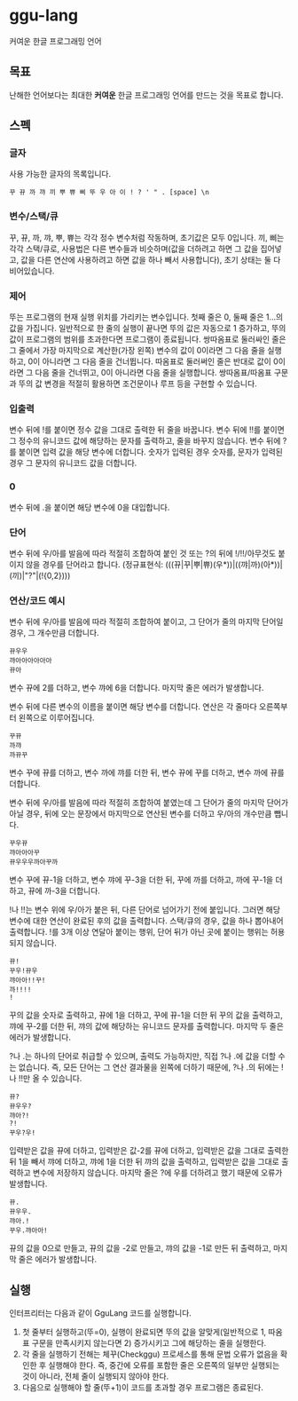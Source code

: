 # ggu-lang
커여운 한글 프로그래밍 언어

## 목표
난해한 언어보다는 최대한 **커여운** 한글 프로그래밍 언어를 만드는 것을 목표로 합니다.

## 스펙
### 글자
사용 가능한 글자의 목록입니다.
```
꾸 뀨 까 꺄 끼 뿌 쀼 삐 뚜 우 아 이 ! ? ' " . [space] \n
```

### 변수/스택/큐
꾸, 뀨, 까, 꺄, 뿌, 쀼는 각각 정수 변수처럼 작동하며, 초기값은 모두 0입니다. 끼, 삐는 각각 스택/큐로, 사용법은 다른 변수들과 비슷하며(값을 더하려고 하면 그 값을 집어넣고, 값을 다른 연산에 사용하려고 하면 값을 하나 빼서 사용합니다), 초기 상태는 둘 다 비어있습니다.

### 제어
뚜는 프로그램의 현재 실행 위치를 가리키는 변수입니다. 첫째 줄은 0, 둘째 줄은 1...의 값을 가집니다. 일반적으로 한 줄의 실행이 끝나면 뚜의 값은 자동으로 1 증가하고, 뚜의 값이 프로그램의 범위를 초과한다면 프로그램이 종료됩니다. 쌍따옴표로 둘러싸인 줄은 그 줄에서 가장 마지막으로 계산한(가장 왼쪽) 변수의 값이 0이라면 그 다음 줄을 실행하고, 0이 아니라면 그 다음 줄을 건너뜁니다. 따옴표로 둘러써인 줄은 반대로 값이 0이라면 그 다음 줄을 건너뛰고, 0이 아니라면 다음 줄을 실행합니다. 쌍따옴표/따옴표 구문과 뚜의 값 변경을 적절히 활용하면 조건문이나 루프 등을 구현할 수 있습니다.

### 입출력
변수 뒤에 !를 붙이면 정수 값을 그대로 출력한 뒤 줄을 바꿉니다.
변수 뒤에 !!를 붙이면 그 정수의 유니코드 값에 해당하는 문자를 출력하고, 줄을 바꾸지 않습니다.
변수 뒤에 ?를 붙이면 입력 값을 해당 변수에 더합니다. 숫자가 입력된 경우 숫자를, 문자가 입력된 경우 그 문자의 유니코드 값을 더합니다.

### 0
변수 뒤에 .을 붙이면 해당 변수에 0을 대입합니다.

### 단어
변수 뒤에 우/아를 발음에 따라 적절히 조합하여 붙인 것 또는 ?의 뒤에 !/!!/아무것도 붙이지 않을 경우를 단어라고 합니다. (정규표현식: (((뀨|꾸|뿌|쀼)(우*))|((꺄|까)(아*))|(끼)|"?"|(!{0,2})))

### 연산/코드 예시
변수 뒤에 우/아를 발음에 따라 적절히 조합하여 붙이고, 그 단어가 줄의 마지막 단어일 경우, 그 개수만큼 더합니다.
```
뀨우우
꺄아아아아아아
뀨아
```
변수 뀨에 2를 더하고, 변수 꺄에 6을 더합니다. 마지막 줄은 에러가 발생합니다.

변수 뒤에 다른 변수의 이름을 붙이면 해당 변수를 더합니다. 연산은 각 줄마다 오른쪽부터 왼쪽으로 이루어집니다.
```
꾸뀨
까꺄
까뀨꾸
```
변수 꾸에 뀨를 더하고, 변수 까에 꺄를 더한 뒤, 변수 뀨에 꾸를 더하고, 변수 까에 뀨를 더합니다.

변수 뒤에 우/아를 발음에 따라 적절히 조합하여 붙였는데 그 단어가 줄의 마지막 단어가 아닐 경우, 뒤에 오는 문장에서 마지막으로 연산된 변수를 더하고 우/아의 개수만큼 뺍니다.
```
꾸우뀨
꺄아아아꾸
뀨우우우까아꾸까
```
변수 꾸에 뀨-1을 더하고, 변수 꺄에 꾸-3을 더한 뒤, 꾸에 까를 더하고, 까에 꾸-1을 더하고, 뀨에 까-3을 더합니다.

!나 !!는 변수 위에 우/아가 붙은 뒤, 다른 단어로 넘어가기 전에 붙입니다. 그러면 해당 변수에 대한 연산이 완료된 후의 값을 출력합니다. 스택/큐의 경우, 값을 하나 뽑아내어 출력합니다. !를 3개 이상 연달아 붙이는 행위, 단어 뒤가 아닌 곳에 붙이는 행위는 허용되지 않습니다.
```
뀨!
꾸우!뀨우
꺄아아!!꾸!
까!!!!
!
```
꾸의 값을 숫자로 출력하고, 뀨에 1을 더하고, 꾸에 뀨-1을 더한 뒤 꾸의 값을 출력하고, 꺄에 꾸-2를 더한 뒤, 꺄의 값에 해당하는 유니코드 문자를 출력합니다. 마지막 두 줄은 에러가 발생합니다.

?나 .는 하나의 단어로 취급할 수 있으며, 출력도 가능하지만, 직접 ?나 .에 값을 더할 수는 없습니다. 즉, 모든 단어는 그 연산 결과물을 왼쪽에 더하기 때문에, ?나 .의 뒤에는 !나 !!만 올 수 있습니다.
```
뀨?
뀨우우?
꺄아?!
?!
꾸우?우!
```
입력받은 값을 뀨에 더하고, 입력받은 값-2를 뀨에 더하고, 입력받은 값을 그대로 출력한 뒤 1을 빼서 꺄에 더하고, 꺄에 1을 더한 뒤 꺄의 값을 출력하고, 입력받은 값을 그대로 출력하고 변수에 저장하지 않습니다. 마지막 줄은 ?에 우를 더하려고 했기 때문에 오류가 발생합니다.

```
뀨.
뀨우우.
꺄아.!
꾸우.꺄아아!
```
뀨의 값을 0으로 만들고, 뀨의 값을 -2로 만들고, 꺄의 값을 -1로 만든 뒤 출력하고, 마지막 줄은 에러가 발생합니다.

## 실행
인터프리터는 다음과 같이 GguLang 코드를 실행합니다.
1. 첫 줄부터 실행하고(뚜=0), 실행이 완료되면 뚜의 값을 알맞게(일반적으로 1, 따옴표 구문을 만족시키지 않는다면 2) 증가시키고 그에 해당하는 줄을 실행한다.
1. 각 줄을 실행하기 전해는 체꾸(Checkggu) 프로세스를 통해 문법 오류가 없음을 확인한 후 실행해야 한다. 즉, 중간에 오류를 포함한 줄은 오른쪽의 일부만 실행되는 것이 아니라, 전체 줄이 실행되지 않아야 한다.
1. 다음으로 실행해야 할 줄(뚜+1)이 코드를 초과할 경우 프로그램은 종료된다.
